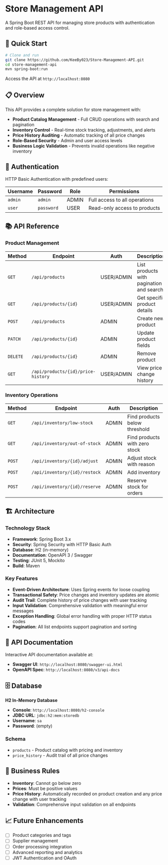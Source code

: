 # Store Management API

A Spring Boot REST API for managing store products with authentication and role-based access control.

## 🚀 Quick Start

```bash
# Clone and run
git clone https://github.com/KeeBy023/Store-Management-API.git
cd store-management-api
mvn spring-boot:run
```

Access the API at `http://localhost:8080`

## 📋 Overview

This API provides a complete solution for store management with:

- **Product Catalog Management** - Full CRUD operations with search and pagination
- **Inventory Control** - Real-time stock tracking, adjustments, and alerts
- **Price History Auditing** - Automatic tracking of all price changes
- **Role-Based Security** - Admin and user access levels
- **Business Logic Validation** - Prevents invalid operations like negative inventory

## 🔐 Authentication

HTTP Basic Authentication with predefined users:

| Username | Password | Role | Permissions |
|----------|----------|------|-------------|
| `admin` | `admin` | ADMIN | Full access to all operations |
| `user` | `password` | USER | Read-only access to products |

## 📚 API Reference

### Product Management

| Method | Endpoint | Auth | Description |
|--------|----------|------|-------------|
| `GET` | `/api/products` | USER/ADMIN | List products with pagination and search |
| `GET` | `/api/products/{id}` | USER/ADMIN | Get specific product details |
| `POST` | `/api/products` | ADMIN | Create new product |
| `PATCH` | `/api/products/{id}` | ADMIN | Update product fields |
| `DELETE` | `/api/products/{id}` | ADMIN | Remove product |
| `GET` | `/api/products/{id}/price-history` | USER/ADMIN | View price change history |

### Inventory Operations

| Method | Endpoint | Auth | Description |
|--------|----------|------|-------------|
| `GET` | `/api/inventory/low-stock` | ADMIN | Find products below threshold |
| `GET` | `/api/inventory/out-of-stock` | ADMIN | Find products with zero stock |
| `POST` | `/api/inventory/{id}/adjust` | ADMIN | Adjust stock with reason |
| `POST` | `/api/inventory/{id}/restock` | ADMIN | Add inventory |
| `POST` | `/api/inventory/{id}/reserve` | ADMIN | Reserve stock for orders |

## 🏗️ Architecture

### Technology Stack
- **Framework**: Spring Boot 3.x
- **Security**: Spring Security with HTTP Basic Auth
- **Database**: H2 (in-memory)
- **Documentation**: OpenAPI 3 / Swagger
- **Testing**: JUnit 5, Mockito
- **Build**: Maven

### Key Features
- **Event-Driven Architecture**: Uses Spring events for loose coupling
- **Transactional Safety**: Price changes and inventory updates are atomic
- **Audit Trail**: Complete history of price changes with user tracking
- **Input Validation**: Comprehensive validation with meaningful error messages
- **Exception Handling**: Global error handling with proper HTTP status codes
- **Pagination**: All list endpoints support pagination and sorting

## 📖 API Documentation

Interactive API documentation available at:
- **Swagger UI**: `http://localhost:8080/swagger-ui.html`
- **OpenAPI Spec**: `http://localhost:8080/v3/api-docs`

## 🗄️ Database

**H2 In-Memory Database**
- **Console**: `http://localhost:8080/h2-console`
- **JDBC URL**: `jdbc:h2:mem:storedb`
- **Username**: `sa`
- **Password**: (empty)

### Schema
- `products` - Product catalog with pricing and inventory
- `price_history` - Audit trail of all price changes

## 🚦 Business Rules

- **Inventory**: Cannot go below zero
- **Prices**: Must be positive values
- **Price History**: Automatically recorded on product creation and any price change with user tracking
- **Validation**: Comprehensive input validation on all endpoints

## 📈 Future Enhancements

- [ ] Product categories and tags
- [ ] Supplier management
- [ ] Order processing integration
- [ ] Advanced reporting and analytics
- [ ] JWT Authentication and OAuth